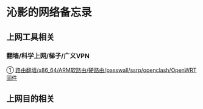 # 沁影的网络备忘录

## 上网工具相关

### 翻墙/科学上网/梯子/广义VPN
① [路由翻墙/x86_64/ARM软路由/硬路由/passwall/ssrp/openclash/OpenWRT固件](https://t.me/OpenWRTcn)        
    

## 上网目的相关       
